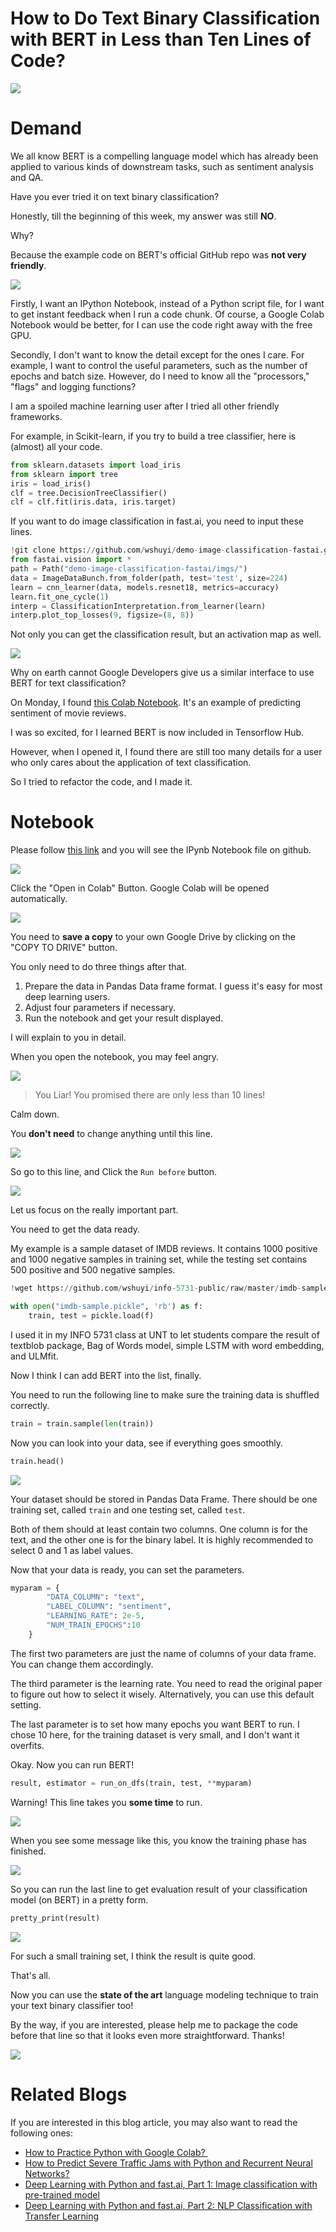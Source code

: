 # How to Do Text Binary Classification with BERT in Less than Ten Lines of Code?

![](https://github.com/wshuyi/github_pub_img/raw/master/assets/2019-04-07-20-03-53-720338.jpg)

# Demand

We all know BERT is a compelling language model which has already been applied to various kinds of downstream tasks, such as sentiment analysis and QA. 

Have you ever tried it on text binary classification?

Honestly, till the beginning of this week, my answer was still **NO**.

Why?

Because the example code on BERT's official GitHub repo was **not very friendly**.

![](https://github.com/wshuyi/github_pub_img/raw/master/assets/2019-04-05-16-49-01-928502.jpeg)

Firstly, I want an IPython Notebook, instead of a Python script file, for I want to get instant feedback when I run a code chunk. Of course, a Google Colab Notebook would be better, for I can use the code right away with the free GPU.

Secondly, I don't want to know the detail except for the ones I care. For example, I want to control the useful parameters, such as the number of epochs and batch size. However, do I need to know all the "processors," "flags" and logging functions?

I am a spoiled machine learning user after I tried all other friendly frameworks.

For example, in Scikit-learn, if you try to build a tree classifier, here is (almost) all your code.

```python
from sklearn.datasets import load_iris
from sklearn import tree
iris = load_iris()
clf = tree.DecisionTreeClassifier()
clf = clf.fit(iris.data, iris.target)
```

If you want to do image classification in fast.ai, you need to input these lines.

```python
!git clone https://github.com/wshuyi/demo-image-classification-fastai.git
from fastai.vision import *
path = Path("demo-image-classification-fastai/imgs/")
data = ImageDataBunch.from_folder(path, test='test', size=224)
learn = cnn_learner(data, models.resnet18, metrics=accuracy)
learn.fit_one_cycle(1)
interp = ClassificationInterpretation.from_learner(learn)
interp.plot_top_losses(9, figsize=(8, 8))
```

Not only you can get the classification result, but an activation map as well.

![](https://github.com/wshuyi/github_pub_img/raw/master/assets/2019-04-05-16-49-01-928501.png)

Why on earth cannot Google Developers give us a similar interface to use BERT for text classification?

On Monday, I found [this Colab Notebook](https://colab.research.google.com/github/google-research/bert/blob/master/predicting_movie_reviews_with_bert_on_tf_hub.ipynb). It's an example of predicting sentiment of movie reviews.

I was so excited, for I learned BERT is now included in Tensorflow Hub.

However, when I opened it, I found there are still too many details for a user who only cares about the application of text classification.

So I tried to refactor the code, and I made it.

# Notebook

Please follow [this link](https://github.com/wshuyi/demo_text_binary_classification_bert/blob/master/demo_text_binary_classification_with_bert.ipynb) and you will see the IPynb Notebook file on github.

![](https://github.com/wshuyi/github_pub_img/raw/master/assets/2019-04-07-20-03-53-720345.png)

Click the "Open in Colab" Button. Google Colab will be opened automatically.

![](https://github.com/wshuyi/github_pub_img/raw/master/assets/2019-04-07-20-03-53-720336.png)

You need to **save a copy** to your own Google Drive by clicking on the "COPY TO DRIVE" button.

You only need to do three things after that.

1. Prepare the data in Pandas Data frame format. I guess it's easy for most deep learning users.
2. Adjust four parameters if necessary.
3. Run the notebook and get your result displayed.

I will explain to you in detail.

When you open the notebook, you may feel angry.

![](https://github.com/wshuyi/github_pub_img/raw/master/assets/2019-04-05-16-49-01-928505.png)

> You Liar! You promised there are only less than 10 lines!

Calm down.

You **don't need** to change anything until this line.

![](https://github.com/wshuyi/github_pub_img/raw/master/assets/2019-04-05-16-49-01-928507.png)

So go to this line, and Click the `Run before` button.

![](https://github.com/wshuyi/github_pub_img/raw/master/assets/2019-04-05-16-49-01-928498.png)

Let us focus on the really important part.

You need to get the data ready.

My example is a sample dataset of IMDB reviews. It contains 1000 positive and 1000 negative samples in training set, while the testing set contains 500 positive and 500 negative samples.

```python
!wget https://github.com/wshuyi/info-5731-public/raw/master/imdb-sample.pickle

with open("imdb-sample.pickle", 'rb') as f:
    train, test = pickle.load(f)
```

I used it in my INFO 5731 class at UNT to let students compare the result of textblob package, Bag of Words model, simple LSTM with word embedding, and ULMfit.

Now I think I can add BERT into the list, finally.

You need to run the following line to make sure the training data is shuffled correctly.

```python
train = train.sample(len(train))
```

Now you can look into your data, see if everything goes smoothly.

```python
train.head()
```

![](https://github.com/wshuyi/github_pub_img/raw/master/assets/2019-04-05-16-49-01-928500.jpeg)

Your dataset should be stored in Pandas Data Frame. There should be one training set, called `train` and one testing set, called `test`.

Both of them should at least contain two columns. One column is for the text, and the other one is for the binary label. It is highly recommended to select 0 and 1 as label values.

Now that your data is ready, you can set the parameters.

```python
myparam = {
        "DATA_COLUMN": "text",
        "LABEL_COLUMN": "sentiment",
        "LEARNING_RATE": 2e-5,
        "NUM_TRAIN_EPOCHS":10
    }
```

The first two parameters are just the name of columns of your data frame. You can change them accordingly.

The third parameter is the learning rate. You need to read the original paper to figure out how to select it wisely. Alternatively, you can use this default setting.

The last parameter is to set how many epochs you want BERT to run. I chose 10 here, for the training dataset is very small, and I don't want it overfits.

Okay. Now you can run BERT!

```python
result, estimator = run_on_dfs(train, test, **myparam)
```

Warning! This line takes you **some time** to run.

![](https://github.com/wshuyi/github_pub_img/raw/master/assets/2019-04-05-16-49-01-928499.png)

When you see some message like this, you know the training phase has finished.

![](https://github.com/wshuyi/github_pub_img/raw/master/assets/2019-04-07-20-03-53-720337.png)

So you can run the last line to get evaluation result of your classification model (on BERT) in a pretty form.

```python
pretty_print(result)
```

![](https://github.com/wshuyi/github_pub_img/raw/master/assets/2019-04-07-20-03-53-720339.png)

For such a small training set, I think the result is quite good.

That's all.

Now you can use the **state of the art** language modeling technique to train your text binary classifier too!

By the way, if you are interested, please help me to package the code before that line so that it looks even more straightforward. Thanks!

![](https://github.com/wshuyi/github_pub_img/raw/master/assets/2019-04-05-16-49-01-928506.png)

# Related Blogs

If you are interested in this blog article, you may also want to read the following ones:


- [How to Practice Python with Google Colab? ](https://towardsdatascience.com/how-to-practice-python-with-google-colab-45fc6b7d118b)
- [How to Predict Severe Traffic Jams with Python and Recurrent Neural Networks?](https://towardsdatascience.com/how-to-predict-severe-traffic-jams-with-python-and-recurrent-neural-networks-e53b6d411e8d)
- [Deep Learning with Python and fast.ai, Part 1: Image classification with pre-trained model](https://medium.com/datadriveninvestor/deep-learning-with-python-and-fast-ai-part-1-image-classification-with-pre-trained-model-cd9364107872)
- [Deep Learning with Python and fast.ai, Part 2: NLP Classification with Transfer Learning](https://medium.com/datadriveninvestor/deep-learning-with-python-and-fast-ai-part-2-nlp-classification-with-transfer-learning-e7aaf7514e04)



